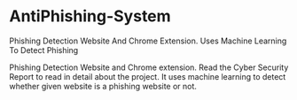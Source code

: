 # AntiPhishing-System
Phishing Detection Website And Chrome Extension. Uses Machine Learning To Detect Phishing


Phishing Detection Website and Chrome extension. Read the Cyber Security Report to read in detail about the project. It uses machine learning to detect whether given website is a phishing website or not.

